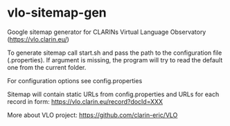 # vlo-sitemap-gen
Google sitemap generator for CLARINs Virtual Language Observatory (https://vlo.clarin.eu/)

To generate sitemap call start.sh and pass the path to the configuration file (.properties). If argument is missing, the program will try to read the default one from the current folder.

For configuration options see config.properties

Sitemap will contain static URLs from config.properties and URLs for each record in form:
https://vlo.clarin.eu/record?docId=XXX

More about VLO project: https://github.com/clarin-eric/VLO
